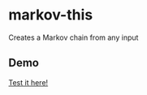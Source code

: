 # markov-this
Creates a Markov chain from any input

## Demo ##
[Test it here!](https://raltamirano.github.io/showcase/markov-this/index.html) 

